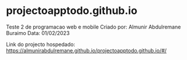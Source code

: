 # projectoapptodo.github.io
Teste 2 de programacao web e mobile
Criado por: Almunir Abdulremane Buraimo
Data: 01/02/2023

Link do projecto hospedado:
https://almunirabdulremane.github.io/projectoapptodo.github.io/#/
